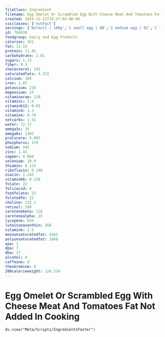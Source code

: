```yaml
---
fileClass: Ingredient
filename: Egg Omelet Or Scrambled Egg With Cheese Meat And Tomatoes Fat Not Added In Cooking
created: 2024-12-21T19:27:02-06:00
cssclasses: ['nutFact']
servings: ['Default | 100g','1 small egg | 80','1 medium egg | 92','1 large egg | 105','1 extra large egg | 118','1 jumbo egg | 132','1 egg, ns as to size | 105','1 cup | 201']
id: 784030
foodgroup: Dairy and Egg Products 
calories: 161
fat: 11.15
protein: 11.85
carbohydrate: 2.81
sugars: 1.72
fiber: 0.3
cholesterol: 193
saturatedfats: 4.372
calcium: 104
iron: 1.07
potassium: 218
magnesium: 15
vitaminarae: 120
vitaminc: 3.6
vitaminb12: 0.65
vitamind: 1.3
vitamine: 0.79
netcarbs: 2.51
water: 72.17
omega3s: 35
omega6s: 1395
pralscore: 6.083
phosphorus: 179
sodium: 445
zinc: 1.41
copper: 0.066
selenium: 20.9
thiamin: 0.113
riboflavin: 0.298
niacin: 1.243
vitaminb6: 0.158
folate: 22
folicacid: 0
foodfolate: 22
folatedfe: 22
choline: 132.1
retinol: 109
carotenebeta: 118
carotenealpha: 25
lycopene: 634
luteinzeaxanthin: 260
vitamink: 2.5
monounsaturatedfat: 4161
polyunsaturatedfat: 1668
epa: 1
dpa: 7
dha: 27
alcohol: 0
caffeine: 0
theobromine: 0
200calorieweight: 124.224
---
```


# Egg Omelet Or Scrambled Egg With Cheese Meat And Tomatoes Fat Not Added In Cooking

```dataviewjs
dv.view("Meta/Scripts/IngredientsFooter")
```